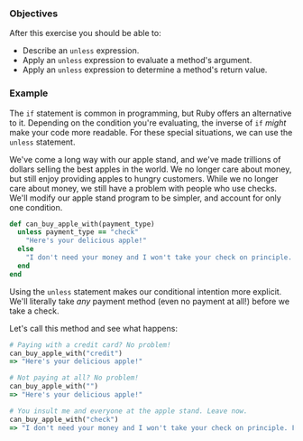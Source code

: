 <!-- { ids:[71], language:'Ruby', type:'workshop', order: 5, name:'Unless Expression', description:'Learn how to evaluate arguments and determine values with unless statements.' }-->

### Objectives

After this exercise you should be able to:

- Describe an `unless` expression.
- Apply an `unless` expression to evaluate a method's argument.
- Apply an `unless` expression to determine a method's return value.

### Example

The `if` statement is common in programming, but Ruby offers an alternative to it. Depending on the condition you're evaluating, the inverse of `if` _might_ make your code more readable. For these special situations, we can use the `unless` statement.

We've come a long way with our apple stand, and we've made trillions of dollars selling the best apples in the world. We no longer care about money, but still enjoy providing apples to hungry customers. While we no longer care about money, we still have a problem with people who use checks. We'll modify our apple stand program to be simpler, and account for only one condition.

```ruby
def can_buy_apple_with(payment_type)
  unless payment_type == "check"
    "Here's your delicious apple!"
  else
    "I don't need your money and I won't take your check on principle. Find your apples elsewhere you check monger."
  end
end
```

Using the `unless` statement makes our conditional intention more explicit. We'll literally take _any_ payment method (even no payment at all!) before we take a check.

Let's call this method and see what happens:

```ruby
# Paying with a credit card? No problem!
can_buy_apple_with("credit")
=> "Here's your delicious apple!"

# Not paying at all? No problem!
can_buy_apple_with("")
=> "Here's your delicious apple!"

# You insult me and everyone at the apple stand. Leave now.
can_buy_apple_with("check")
=> "I don't need your money and I won't take your check on principle. Find your apples elsewhere you check monger."
```
